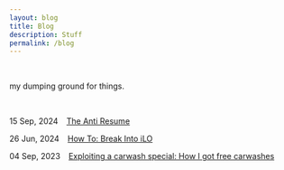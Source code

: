 ```yaml
---
layout: blog
title: Blog
description: Stuff
permalink: /blog
---
```


<br/>

my dumping ground for things.

<br/>

15 Sep, 2024 &ensp; [The Anti Resume](/blog/the-anti-resume)

26 Jun, 2024 &ensp; [How To: Break Into iLO](/blog/how-to-break-into-ilo)

04 Sep, 2023 &ensp; [Exploiting a carwash special: How I got free carwashes](/blog/exploiting-a-carwash-special)
